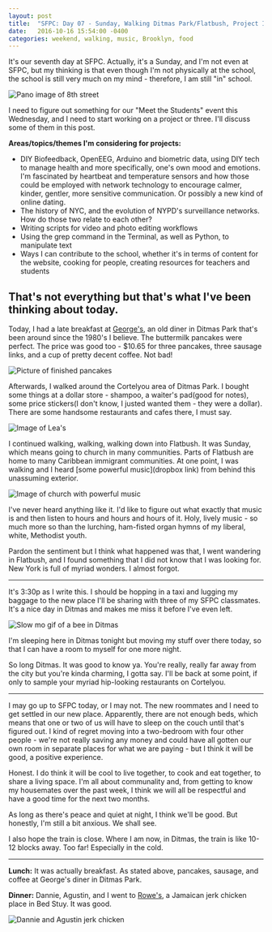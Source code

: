 ```yaml
---
layout: post
title:  "SFPC: Day 07 - Sunday, Walking Ditmas Park/Flatbush, Project Ideas, Moving to Bed Stuy"
date:   2016-10-16 15:54:00 -0400
categories: weekend, walking, music, Brooklyn, food
---
```


It's our seventh day at SFPC. Actually, it's a Sunday, and I'm not even at SFPC, but my thinking is that even though I'm not physically at the school, the school is still very much on my mind - therefore, I am still "in" school.

![Pano image of 8th street](/images/IMG_4361.JPG)

I need to figure out something for our "Meet the Students" event this Wednesday, and I need to start working on a project or three. I'll discuss some of them in this post.

**Areas/topics/themes I'm considering for projects:**

- DIY Biofeedback, OpenEEG, Arduino and biometric data, using DIY tech to manage health and more specifically, one's own mood and emotions. I'm fascinated by heartbeat and temperature sensors and how those could be employed with network technology to encourage calmer, kinder, gentler, more sensitive communication. Or possibly a new kind of online dating.
- The history of NYC, and the evolution of NYPD's surveillance networks. How do those two relate to each other?
- Writing scripts for video and photo editing workflows
- Using the grep command in the Terminal, as well as Python, to manipulate text
- Ways I can contribute to the school, whether it's in terms of content for the website, cooking for people, creating resources for teachers and students

That's not everything but that's what I've been thinking about today.
------

Today, I had a late breakfast at [George's](http://www.ditmasgeorge.com), an old diner in Ditmas Park that's been around since the 1980's I believe. The buttermilk pancakes were perfect. The price was good too - $10.65 for three pancakes, three sausage links, and a cup of pretty decent coffee. Not bad!

![Picture of finished pancakes](/images/IMG_4319.JPG)

Afterwards, I walked around the Cortelyou area of Ditmas Park. I bought some things at a dollar store - shampoo, a waiter's pad(good for notes), some price stickers(I don't know, I justed wanted them - they were a dollar). There are some handsome restaurants and cafes there, I must say.

![Image of Lea's](/images/IMG_4328.JPG)

I continued walking, walking, walking down into Flatbush. It was Sunday, which means going to church in many communities. Parts of Flatbush are home to many Caribbean immigrant communities. At one point, I was walking and I heard [some powerful music](dropbox link) from behind this unassuming exterior.

![Image of church with powerful music](/images/IMG_4339.JPG)

I've never heard anything like it. I'd like to figure out what exactly that music is and then listen to hours and hours and hours of it. Holy, lively music - so much more so than the lurching, ham-fisted organ hymns of my liberal, white, Methodist youth.

Pardon the sentiment but I think what happened was that, I went wandering in Flatbush, and I found something that I did not know that I was looking for. New York is full of myriad wonders. I almost forgot.

-----

It's 3:30p as I write this. I should be hopping in a taxi and lugging my baggage to the new place I'll be sharing with three of my SFPC classmates. It's a nice day in Ditmas and makes me miss it before I've even left.

![Slow mo gif of a bee in Ditmas](/images/ditmasBee.gif)

I'm sleeping here in Ditmas tonight but moving my stuff over there today, so that I can have a room to myself for one more night.

So long Ditmas. It was good to know ya. You're really, really far away from the city but you're kinda charming, I gotta say. I'll be back at some point, if only to sample your myriad hip-looking restaurants on Cortelyou.

-----

I may go up to SFPC today, or I may not. The new roommates and I need to get settled in our new place. Apparently, there are not enough beds, which means that one or two of us will have to sleep on the couch until that's figured out. I kind of regret moving into a two-bedroom with four other people - we're not really saving any money and could have all gotten our own room in separate places for what we are paying - but I think it will be good, a positive experience.

Honest. I do think it will be cool to live together, to cook and eat together, to share a living space. I'm all about communality and, from getting to know my housemates over the past week, I think we will all be respectful and have a good time for the next two months.

As long as there's peace and quiet at night, I think we'll be good. But honestly, I'm still a bit anxious. We shall see.

I also hope the train is close. Where I am now, in Ditmas, the train is like 10-12 blocks away. Too far! Especially in the cold.

-----

**Lunch:** It was actually breakfast. As stated above, pancakes, sausage, and coffee at George's diner in Ditmas Park.

**Dinner:** Dannie, Agustin, and I went to [Rowe's](https://www.yelp.com/biz/rowes-restaurant-brooklyn?osq=best+jerk+chicken), a Jamaican jerk chicken place in Bed Stuy. It was good.

![Dannie and Agustin jerk chicken](/images/IMG_4375.JPG)
